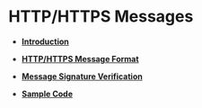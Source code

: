 # HTTP/HTTPS Messages<a name="smn_ug_0031"></a>

-   **[Introduction](introduction-3.md)**  

-   **[HTTP/HTTPS Message Format](http-https-message-format.md)**  

-   **[Message Signature Verification](message-signature-verification.md)**  

-   **[Sample Code](sample-code.md)**  


